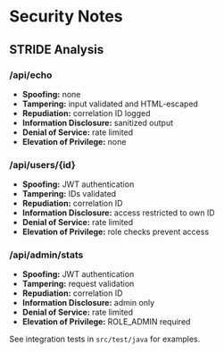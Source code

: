 # Security Notes

## STRIDE Analysis

### /api/echo
- **Spoofing:** none
- **Tampering:** input validated and HTML-escaped
- **Repudiation:** correlation ID logged
- **Information Disclosure:** sanitized output
- **Denial of Service:** rate limited
- **Elevation of Privilege:** none

### /api/users/{id}
- **Spoofing:** JWT authentication
- **Tampering:** IDs validated
- **Repudiation:** correlation ID
- **Information Disclosure:** access restricted to own ID
- **Denial of Service:** rate limited
- **Elevation of Privilege:** role checks prevent access

### /api/admin/stats
- **Spoofing:** JWT authentication
- **Tampering:** request validation
- **Repudiation:** correlation ID
- **Information Disclosure:** admin only
- **Denial of Service:** rate limited
- **Elevation of Privilege:** ROLE_ADMIN required

See integration tests in `src/test/java` for examples.
